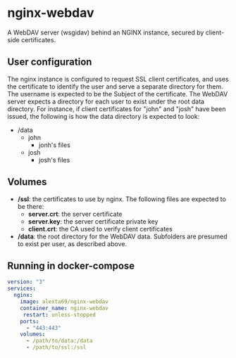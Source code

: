 
# nginx-webdav

A WebDAV server (wsgidav) behind an NGINX instance, secured by client-side certificates.
  
## User configuration

The nginx instance is configured to request SSL client certificates, and uses the certificate to identify the user and serve a separate directory for them.
The username is expected to be the Subject of the certificate. The WebDAV server expects a directory for each user to exist under the root data directory. For instance, if client certificates for "john" and "josh" have been issued, the following is how the data directory is expected to look:
* /data
  * john
    * jonh's files
  * josh
    * josh's files

## Volumes

* **/ssl**: the certificates to use by nginx. The following files are expected to be there:
  * **server.crt**: the server certificate
  * **server.key**: the server certificate private key
  * **client.crt**: the CA used to verify client certificates
* **/data**: the root directory for the WebDAV data. Subfolders are presumed to exist per user, as described above.

## Running in docker-compose

```yaml
version: "3"
services:
  nginx:
    image: alexta69/nginx-webdav
    container_name: nginx-webdav
     restart: unless-stopped
    ports:
      - "443:443"
    volumes:
      - /path/to/data:/data
      - /path/to/ssl:/ssl
```
